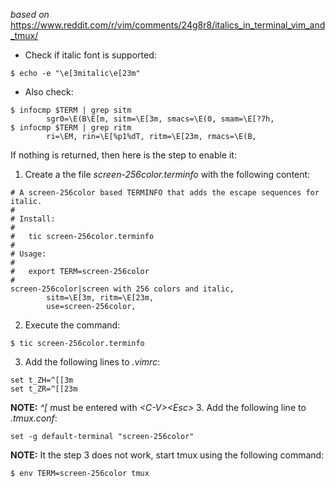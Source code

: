 *based on* https://www.reddit.com/r/vim/comments/24g8r8/italics_in_terminal_vim_and_tmux/

* Check if italic font is supported:
```
$ echo -e "\e[3mitalic\e[23m"
```
* Also check:
```
$ infocmp $TERM | grep sitm
        sgr0=\E(B\E[m, sitm=\E[3m, smacs=\E(0, smam=\E[?7h,
$ infocmp $TERM | grep ritm
        ri=\EM, rin=\E[%p1%dT, ritm=\E[23m, rmacs=\E(B,
```
If nothing is returned, then here is the step to enable it:
1. Create a the file *screen-256color.terminfo* with the following content:
```
# A screen-256color based TERMINFO that adds the escape sequences for italic.
#
# Install:
#
#   tic screen-256color.terminfo
#
# Usage:
#
#   export TERM=screen-256color
#
screen-256color|screen with 256 colors and italic,
        sitm=\E[3m, ritm=\E[23m,
        use=screen-256color,
```
2. Execute the command:
```
$ tic screen-256color.terminfo
```
3. Add the following lines to *.vimrc*:
```
set t_ZH=^[[3m
set t_ZR=^[[23m
```
**NOTE:** *^[* must be entered with *\<C-V\>\<Esc\>*
3. Add the following line to *.tmux.conf*:
```
set -g default-terminal "screen-256color"
```
**NOTE:** It the step 3 does not work, start tmux using the following command:
```
$ env TERM=screen-256color tmux
```
